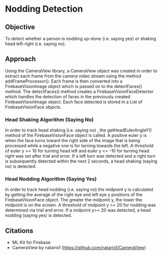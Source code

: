 # Nodding Detection

## Objective
To detect whether a person is nodding up-done (i.e. saying yes) or shaking head left-right (i.e. saying no).

## Approach
Using the CameraView library, a CameraView object was created in order to extract each frame from the camera video stream using the method addFrameProcessor(). Each frame is then converted into a FirebaseVisionImage object which is passed on to the detectFaces() method. The detectFaces() method creates a FirebaseVisionFaceDetector which handles the detection of faces in the previously created FirebaseVisionImage object. Each face detected is stored in a List of FirebaseVisionFace objects.
### Head Shaking Algorithm (Saying No)
In order to track head shaking (i.e. saying no) , the getHeadEulerAngleY() method of the FirebaseVisionFace object is called.  A positive euler y is when the face turns toward the right side of the image that is being processed while a negative one is for turning towards the left. A threshold of euler y >= 10 for turning head left and euler y <= -10 for turning head right was set after trial and error. If a left turn was detected and a right turn is subsequently detected within the next 2 seconds, a head shaking (saying no) is detected.
### Head Nodding Algorithm (Saying Yes)
In order to track head nodding (i.e. saying no) the midpoint y is calculated by getting the average of the right eye and left eye y positions of the FirebaseVisionFace object. The greater the midpoint y, the lower the midpoint is on the screen. A threshold of midpoint y >= 20 for nodding was determined via trial and error. If a midpoint y>= 20 was detected, a head nodding (saying yes) is detected.

## Citations
* ML Kit for Firebase
* CameraView by natario1  (https://github.com/natario1/CameraView)



